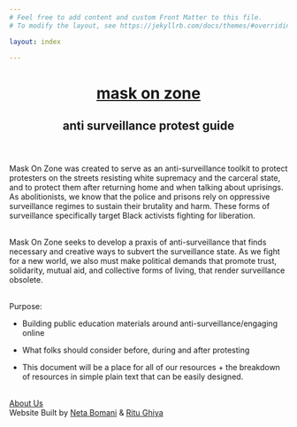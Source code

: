 ```yaml
---
# Feel free to add content and custom Front Matter to this file.
# To modify the layout, see https://jekyllrb.com/docs/themes/#overriding-theme-defaults

layout: index

---
```


<html>


<head>

<meta charset="utf-8" />
<meta http-equiv="x-ua-compatible" content="ie=edge" />
<meta name="viewport" content="width=device-width, initial-scale=1" />

<title> mask on — anti surveillance protest guide </title>

  <link href="{{site.baseurl}}/css/index.css" rel="stylesheet">

</head>

<body class="about" onload="startClock()">

<header>
<div class="mobile-nav header-nav">
<div class="mobile-copy">
<div class="title">

<div class="mask-on">
<h1 class="title"> <a href="{{site.baseurl}}/#">mask on zone</a></h1>
</div>

<div id="clock"> </div>

<div class="mask-on">
<h2 class="subtitle"> anti surveillance protest guide </h2>
</div>

</div>
</div>
</div>
</header>



<div class="protect-yourself-while-you about-copy">
	Mask On Zone was created to serve as an anti-surveillance toolkit to protect protesters on the streets resisting white supremacy and the carceral state, and to protect them after returning home and when talking about uprisings. As abolitionists, we know that the police and prisons rely on oppressive surveillance regimes to sustain their brutality and harm. These forms of surveillance specifically target Black activists fighting for liberation.<br><br>

Mask On Zone seeks to develop a praxis of anti-surveillance that finds necessary and creative ways to subvert the surveillance state. As we fight for a new world, we also must make political demands that promote trust, solidarity, mutual aid, and collective forms of living, that render surveillance obsolete.<br><br>

Purpose:<br>

- Building public education materials around anti-surveillance/engaging online<br>

- What folks should consider before, during and after protesting<br>

- This document will be a place for all of our resources + the breakdown of resources in simple plain text that can be easily designed. <br><br>

</div>





<footer class="flex-row-footer">
  <a class="button bg" href="/about/">About Us</a>
  <div class="credits">Website Built by <a href="https://www.netabomani.com/" target="_blank">Neta Bomani</a> & <a href="www.ritu.online" target="_blank">Ritu Ghiya</a></div>
</footer>


<script src="{{site.baseurl}}/js/clock.js"></script>
<script src="{{site.baseurl}}/js/layout.js"></script>


